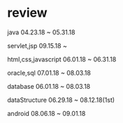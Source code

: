 # review
java
04.23.18 ~ 05.31.18

servlet,jsp
09.15.18 ~

html,css,javascript
06.01.18 ~ 06.31.18

oracle,sql
07.01.18 ~ 08.03.18

database
06.01.18 ~ 08.03.18

dataStructure
06.29.18 ~ 08.12.18(1st)

android
08.06.18 ~ 09.01.18
